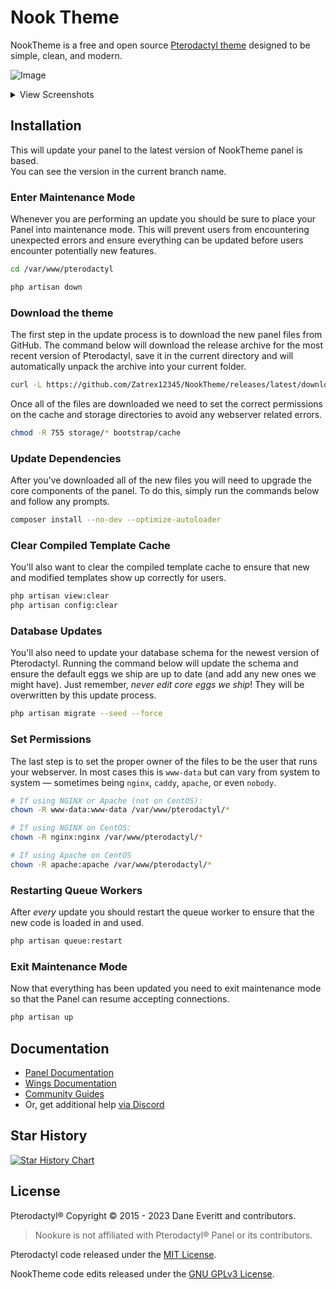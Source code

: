 # Nook Theme
NookTheme is a free and open source [Pterodactyl theme](https://pterodactyl.io) designed to be simple, clean, and modern.

![Image](https://i.imgur.com/AFjHGBr.png)

<details>
<summary>View Screenshots</summary>

![Image](https://i.imgur.com/CNxF3iT.png)
![Image](https://i.imgur.com/IflRtEX.png)
![Image](https://i.imgur.com/vNLK5jP.png)
![Image](https://i.imgur.com/dnxV2CS.png)
</details>

## Installation

This will update your panel to the latest version of NookTheme panel is based. <br>
You can see the version in the current branch name.
### Enter Maintenance Mode

Whenever you are performing an update you should be sure to place your Panel into maintenance mode. This will prevent
users from encountering unexpected errors and ensure everything can be updated before users encounter
potentially new features.

```bash
cd /var/www/pterodactyl

php artisan down
```

### Download the theme

The first step in the update process is to download the new panel files from GitHub. The command below will download
the release archive for the most recent version of Pterodactyl, save it in the current directory and will automatically
unpack the archive into your current folder.

```bash
curl -L https://github.com/Zatrex12345/NookTheme/releases/latest/download/panel.tar.gz | tar -xzv
```

Once all of the files are downloaded we need to set the correct permissions on the cache and storage directories to avoid
any webserver related errors.

```bash
chmod -R 755 storage/* bootstrap/cache
```

### Update Dependencies

After you've downloaded all of the new files you will need to upgrade the core components of the panel. To do this,
simply run the commands below and follow any prompts.

```bash
composer install --no-dev --optimize-autoloader
```

### Clear Compiled Template Cache

You'll also want to clear the compiled template cache to ensure that new and modified templates show up correctly for
users.

```bash
php artisan view:clear
php artisan config:clear
```

### Database Updates

You'll also need to update your database schema for the newest version of Pterodactyl. Running the command below
will update the schema and ensure the default eggs we ship are up to date (and add any new ones we might have). Just
remember, _never edit core eggs we ship_! They will be overwritten by this update process.

```bash
php artisan migrate --seed --force
```

### Set Permissions

The last step is to set the proper owner of the files to be the user that runs your webserver. In most cases this
is `www-data` but can vary from system to system &mdash; sometimes being `nginx`, `caddy`, `apache`, or even `nobody`.

```bash
# If using NGINX or Apache (not on CentOS):
chown -R www-data:www-data /var/www/pterodactyl/*

# If using NGINX on CentOS:
chown -R nginx:nginx /var/www/pterodactyl/*

# If using Apache on CentOS
chown -R apache:apache /var/www/pterodactyl/*
```

### Restarting Queue Workers

After _every_ update you should restart the queue worker to ensure that the new code is loaded in and used.

```bash
php artisan queue:restart
```

### Exit Maintenance Mode

Now that everything has been updated you need to exit maintenance mode so that the Panel can resume accepting
connections.

```bash
php artisan up
```

## Documentation

* [Panel Documentation](https://pterodactyl.io/panel/1.0/getting_started.html)
* [Wings Documentation](https://pterodactyl.io/wings/1.0/installing.html)
* [Community Guides](https://pterodactyl.io/community/about.html)
* Or, get additional help [via Discord](https://discord.nookure.com/)

## Star History

<a href="https://star-history.com/#Nookure/NookTheme&Timeline">
  <picture>
    <source media="(prefers-color-scheme: dark)" srcset="https://api.star-history.com/svg?repos=Nookure/NookTheme&type=Timeline&theme=dark" />
    <source media="(prefers-color-scheme: light)" srcset="https://api.star-history.com/svg?repos=Nookure/NookTheme&type=Timeline" />
    <img alt="Star History Chart" src="https://api.star-history.com/svg?repos=Nookure/NookTheme&type=Timeline" />
  </picture>
</a>

## License

Pterodactyl® Copyright © 2015 - 2023 Dane Everitt and contributors.

> Nookure is not affiliated with Pterodactyl® Panel or its contributors.

Pterodactyl code released under the [MIT License](./LICENSE.md).

NookTheme code  edits released under the [GNU GPLv3 License](./NookLicense.md).
